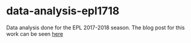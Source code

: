 # data-analysis-epl1718
Data analysis done for the EPL 2017-2018 season. The blog post for this work can be seen [here](https://alperengormez.github.io/blog/data-analysis-epl1718/)
